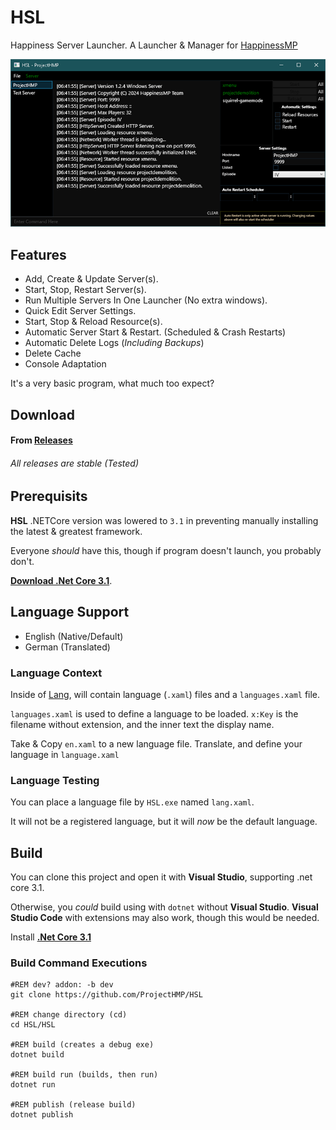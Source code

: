 # HSL

Happiness Server Launcher. A Launcher & Manager for [HappinessMP](https://happinessmp.net/)

<img src="hsl.png"/>

## Features
- Add, Create & Update Server(s).
- Start, Stop, Restart Server(s).
- Run Multiple Servers In One Launcher (No extra windows).
- Quick Edit Server Settings.
- Start, Stop & Reload Resource(s).
- Automatic Server Start & Restart. (Scheduled & Crash Restarts)
- Automatic Delete Logs (_Including Backups_)
- Delete Cache
- Console Adaptation

It's a very basic program, what much too expect? 

## Download 
#### From [Releases](https://github.com/ProjectHMP/HSL/releases) 
###### _All releases are stable (Tested)_

## Prerequisits

**HSL** .NETCore version was lowered to `3.1` in preventing manually installing the latest & greatest framework.

Everyone _should_ have this, though if program doesn't launch, you probably don't.

**[Download .Net Core 3.1](https://dotnet.microsoft.com/en-us/download/dotnet/3.1)**.

## Language Support

- English (Native/Default)
- German (Translated)

### Language Context

Inside of [Lang](HSL/Lang), will contain language (`.xaml`) files and a `languages.xaml` file.

`languages.xaml` is used to define a language to be loaded.
`x:Key` is the filename without extension, and the inner text the display name.

Take & Copy `en.xaml` to a new language file. Translate, and define your language in `language.xaml`

### Language Testing

You can place a language file by `HSL.exe` named `lang.xaml`.

It will not be a registered language, but it will _now_ be the default language.

## Build
You can clone this project and open it with **Visual Studio**, supporting .net core 3.1.

Otherwise, you _could_ build using with `dotnet` without **Visual Studio**. 
**Visual Studio Code** with extensions may also work, though this would be needed.

Install **[.Net Core 3.1](https://dotnet.microsoft.com/en-us/download/dotnet/3.1)**

### Build Command Executions

```batch
#REM dev? addon: -b dev
git clone https://github.com/ProjectHMP/HSL

#REM change directory (cd)
cd HSL/HSL

#REM build (creates a debug exe)
dotnet build

#REM build run (builds, then run)
dotnet run

#REM publish (release build)
dotnet publish
```
